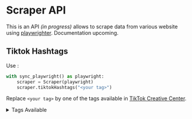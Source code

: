 # Scraper API

This is an API *(in progress)* allows to scrape data from various website using <a href="https://playwright.dev">playwrighter</a>.
Documentation upcoming.

## Tiktok Hashtags

Use : 
```py
with sync_playwright() as playwright:
    scraper = Scraper(playwright)
    scraper.tiktokHashtags("<your tag>")
```

Replace `<your tag>` by one of the tags available in <a href="https://ads.tiktok.com/business/creativecenter/inspiration/popular/hashtag/pc/en">TikTok Creative Center</a>.

<details>
<summary>Tags Available</summary>
- Apparel & Accessories<br>
- Baby, Kids & Maternity<br>
- Beauty & Personal Care<br>
- Business Services<br>
- Education<br>
- Financial Services<br>
- Food & Beverage<br>
- Games<br>
- Health<br>
- Home Improvement<br>
- Household Products<br>
- Life Services<br>
- News & Entertainment<br>
- Pets<br>
- Sports & Outdoor<br>
- Tech & Electronics<br>
- Travel<br>
- Vehicle & Transportation<br>
</details>